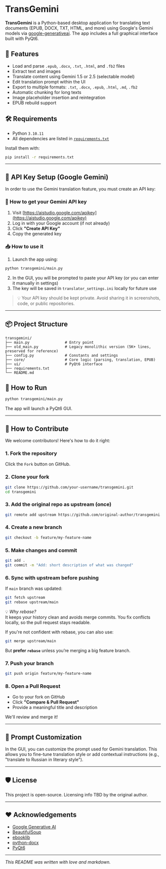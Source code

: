 # TransGemini

**TransGemini** is a Python-based desktop application for translating text documents (EPUB, DOCX, TXT, HTML, and more) using Google's Gemini models via [google-generativeai](https://pypi.org/project/google-generativeai/). The app includes a full graphical interface built with PyQt6.

## 🧠 Features

- Load and parse `.epub`, `.docx`, `.txt`, `.html`, and `.fb2` files  
- Extract text and images  
- Translate content using Gemini 1.5 or 2.5 (selectable model)  
- Edit translation prompt within the UI  
- Export to multiple formats: `.txt`, `.docx`, `.epub`, `.html`, `.md`, `.fb2`  
- Automatic chunking for long texts  
- Image placeholder insertion and reintegration  
- EPUB rebuild support  

## 🛠 Requirements

- Python `3.10.11`  
- All dependencies are listed in [`requirements.txt`](./requirements.txt)  

Install them with:

```bash
pip install -r requirements.txt
```

---

## 📡 API Key Setup (Google Gemini)

In order to use the Gemini translation feature, you must create an API key:

### 🔑 How to get your Gemini API key

1. Visit [https://aistudio.google.com/apikey](https://aistudio.google.com/apikey)
2. Log in with your Google account (if not already)
3. Click **"Create API Key"**
4. Copy the generated key

### 📥 How to use it

1. Launch the app using:

```bash
python transgemini/main.py
```

2. In the GUI, you will be prompted to paste your API key (or you can enter it manually in settings)
3. The key will be saved in `translator_settings.ini` locally for future use

> 💡 Your API key should be kept private. Avoid sharing it in screenshots, code, or public repositories.

---

## 📦 Project Structure

```
transgemini/
├── main.py                # Entry point  
├── old_main.py            # Legacy monolithic version (5K+ lines, preserved for reference)  
├── config.py              # Constants and settings  
├── core/                  # Core logic (parsing, translation, EPUB)  
├── ui/                    # PyQt6 interface  
├── requirements.txt  
└── README.md  
```

## 🚀 How to Run

```bash
python transgemini/main.py
```

The app will launch a PyQt6 GUI.

---

## 🤝 How to Contribute

We welcome contributors! Here's how to do it right:

### 1. **Fork the repository**
Click the `Fork` button on GitHub.

### 2. **Clone your fork**

```bash
git clone https://github.com/your-username/transgemini.git
cd transgemini
```

### 3. **Add the original repo as upstream (once)**

```bash
git remote add upstream https://github.com/original-author/transgemini.git
```

### 4. **Create a new branch**

```bash
git checkout -b feature/my-feature-name
```

### 5. **Make changes and commit**

```bash
git add .
git commit -m "Add: short description of what was changed"
```

### 6. **Sync with upstream before pushing**

If `main` branch was updated:

```bash
git fetch upstream
git rebase upstream/main
```

💡 *Why rebase?*  
It keeps your history clean and avoids merge commits. You fix conflicts locally, so the pull request stays readable.

If you're not confident with rebase, you can also use:

```bash
git merge upstream/main
```

But **prefer `rebase`** unless you’re merging a big feature branch.

### 7. **Push your branch**

```bash
git push origin feature/my-feature-name
```

### 8. **Open a Pull Request**
- Go to your fork on GitHub  
- Click **"Compare & Pull Request"**  
- Provide a meaningful title and description  

We'll review and merge it!

---

## 📝 Prompt Customization

In the GUI, you can customize the prompt used for Gemini translation. This allows you to fine-tune translation style or add contextual instructions (e.g., "translate to Russian in literary style").

---

## 🛡 License

This project is open-source. Licensing info TBD by the original author.

---

## ❤️ Acknowledgements

- [Google Generative AI](https://ai.google.dev/)  
- [BeautifulSoup](https://www.crummy.com/software/BeautifulSoup/)  
- [ebooklib](https://github.com/aerkalov/ebooklib)  
- [python-docx](https://github.com/python-openxml/python-docx)  
- [PyQt6](https://www.riverbankcomputing.com/software/pyqt/)

---

_This README was written with love and markdown._